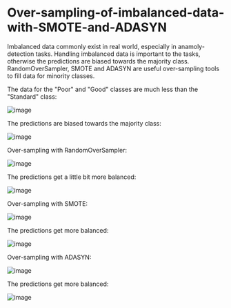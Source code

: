# Over-sampling-of-imbalanced-data-with-SMOTE-and-ADASYN
Imbalanced data commonly exist in real world, especially in anamoly-detection tasks. Handling imbalanced data is important to the tasks, otherwise the predictions are biased towards the majority class. RandomOverSampler, SMOTE and ADASYN are useful over-sampling tools to fill data for minority classes.

The data for the "Poor" and "Good" classes are much less than the "Standard" class:

![image](https://github.com/hanfei1986/Over-sampling-of-imbalanced-data-with-RandomOverSampler--SMOTE-and-ADASYN/assets/59255164/87149c40-b6f6-4149-96eb-2b98495caae8)

The predictions are biased towards the majority class:

![image](https://github.com/hanfei1986/Over-sampling-of-imbalanced-data-with-RandomOverSampler--SMOTE-and-ADASYN/assets/59255164/e3c1ef4f-6a53-4d7d-810e-dfd81a87e90f)

Over-sampling with RandomOverSampler:

![image](https://github.com/hanfei1986/Over-sampling-of-imbalanced-data-with-RandomOverSampler--SMOTE-and-ADASYN/assets/59255164/22b08151-3a23-435d-b205-5c66aa11ce54)

The predictions get a little bit more balanced:

![image](https://github.com/hanfei1986/Over-sampling-of-imbalanced-data-with-RandomOverSampler--SMOTE-and-ADASYN/assets/59255164/3e14ca04-7d37-49ac-b67a-0d54ab26d3dd)

Over-sampling with SMOTE:

![image](https://github.com/hanfei1986/Over-sampling-of-imbalanced-data-with-RandomOverSampler--SMOTE-and-ADASYN/assets/59255164/df402a2c-8a18-4bde-bbb5-7100bd25eafa)

The predictions get more balanced:

![image](https://github.com/hanfei1986/Over-sampling-of-imbalanced-data-with-RandomOverSampler--SMOTE-and-ADASYN/assets/59255164/7c8dace5-6863-44c1-bcc3-8ce89d92ba33)

Over-sampling with ADASYN:

![image](https://github.com/hanfei1986/Over-sampling-of-imbalanced-data-with-RandomOverSampler--SMOTE-and-ADASYN/assets/59255164/5bc9b63e-8322-4816-9fc1-0ea6b5783d3c)

The predictions get more balanced:

![image](https://github.com/hanfei1986/Over-sampling-of-imbalanced-data-with-RandomOverSampler--SMOTE-and-ADASYN/assets/59255164/ecaf1dc9-9698-4c13-ace2-e3b74ca01ad6)





